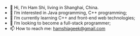 - 👋 Hi, I’m Ham Shi, living in Shanghai, China.
- 👀 I’m interested in Java programming, C++ programming;
- 🌱 I’m currently learning C++ and front-end web technologies;
- 💞️ I’m looking to become a full-stack programmer;
- 📫 How to reach me: hamshiageek@gmail.com

<!---
shihan1237/shihan1237 is a ✨ special ✨ repository because its `README.md` (this file) appears on your GitHub profile.
You can click the Preview link to take a look at your changes.
--->
